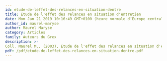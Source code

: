 ```yaml
---
id: etude-de-leffet-des-relances-en-situation-dentre
title: Etude de l'effet des relances en situation d'entretien
date: Mon Jan 21 2019 10:16:49 GMT+0100 (heure normale d’Europe centrale)
author_id: maurel-maryse
author: Maurel Maryse
category: Articles
family: Auteurs du Grex
description: >-
Coll. Maurel M., (2003), Etude de l'effet des relances en situation d'entretien, Expliciter n° 49, p. 1 - 30. 
pdf: /pdf/etude-de-leffet-des-relances-en-situation-dentre.pdf
---
```

